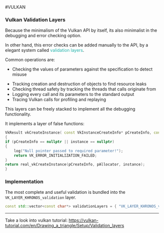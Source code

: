 #VULKAN 


### Vulkan Validation Layers

Because the minimalism of the Vulkan API by itself, its also minimalist in the debugging and error checking option. 

In other hand, this error checks can be added manually to the API, by a elegant system called <span style="color:LightSeaGreen;">validation layers</span>. 

Common operations are: 

* Checking the values of parameters against the specification to detect misuse
- Tracking creation and destruction of objects to find resource leaks
- Checking thread safety by tracking the threads that calls originate from
- Logging every call and its parameters to the standard output
- Tracing Vulkan calls for profiling and replaying

This layers can be freely stacked to implement all the debugging functionality.

It implements a layer of false functions: 

```CPP
VkResult vkCreateInstance( const VkInstanceCreateInfo* pCreateInfo, const VkAllocationCallbacks* pAllocator, VkInstance* instance) 
{ 
if (pCreateInfo == nullptr || instance == nullptr)
{ 
	log("Null pointer passed to required parameter!"); 
	return VK_ERROR_INITIALIZATION_FAILED; 
} 
return real_vkCreateInstance(pCreateInfo, pAllocator, instance); 
}
```

### Implementation


The most complete and useful validation is bundled into the `VK_LAYER_KHRONOS_validation` layer. 

```CPP
const std::vector<const char*> validationLayers = { "VK_LAYER_KHRONOS_validation" };
```

---
Take a look into vulkan tutorial: 
https://vulkan-tutorial.com/en/Drawing_a_triangle/Setup/Validation_layers